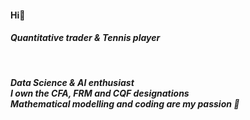 <h4><strong>Hi👋</strong></h4> 

<h5><strong>Quantitative trader & Tennis player</strong><h5> <br>
  
Data Science & AI enthusiast <br>
I own the CFA, FRM and CQF designations <br>
Mathematical modelling and coding are my passion 💞️ <br>

<!---
carlos-augfaria/carlos-augfaria is a ✨ special ✨ repository because its `README.md` (this file) appears on your GitHub profile.
You can click the Preview link to take a look at your changes.
--->
